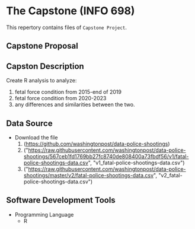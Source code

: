 # The Capstone (INFO 698)
This repertory contains files of `Capstone Project`.

## Capstone Proposal

## Capston Description 
 Create  R analysis to analyze:

  1.  fetal force condition from 2015-end of 2019
  2.  fetal force condition from 2020-2023
  3.  any differences and similarities between the two.

## Data Source 
- Download the file
  1. (https://github.com/washingtonpost/data-police-shootings)
  2. ("https://raw.githubusercontent.com/washingtonpost/data-police-shootings/567ceb1fd1769bb27fc8740de808400a73fbdf56/v1/fatal-police-shootings-data.csv", "v1_fatal-police-shootings-data.csv")
  3. ("https://raw.githubusercontent.com/washingtonpost/data-police-shootings/master/v2/fatal-police-shootings-data.csv", "v2_fatal-police-shootings-data.csv")

## Software Development Tools
 - Programming Language
    - R   
